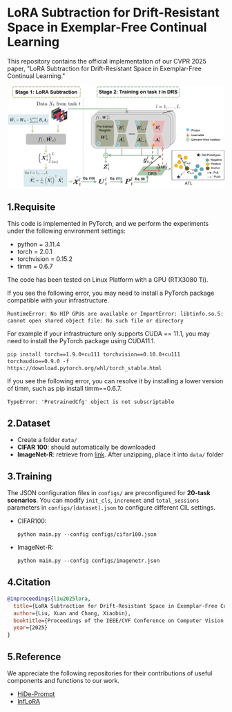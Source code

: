 # LoRA Subtraction for Drift-Resistant Space in Exemplar-Free Continual Learning

This repository contains the official implementation of our CVPR 2025 paper, "LoRA Subtraction for Drift-Resistant Space in Exemplar-Free Continual Learning."

![cover](./imgs/pipeline.png)

## 1.Requisite

This code is implemented in PyTorch, and we perform the experiments under the following environment settings:

- python = 3.11.4
- torch = 2.0.1
- torchvision = 0.15.2
- timm = 0.6.7

The code has been tested on Linux Platform with a GPU (RTX3080 Ti).

If you see the following error, you may need to install a PyTorch package compatible with your infrastructure.

```
RuntimeError: No HIP GPUs are available or ImportError: libtinfo.so.5: cannot open shared object file: No such file or directory
```

For example if your infrastructure only supports CUDA == 11.1, you may need to install the PyTorch package using CUDA11.1.

```
pip install torch==1.9.0+cu111 torchvision==0.10.0+cu111 torchaudio==0.9.0 -f https://download.pytorch.org/whl/torch_stable.html
```

If you see the following error, you can resolve it by installing a lower version of timm, such as pip install timm==0.6.7.

```
TypeError: 'PretrainedCfg' object is not subscriptable
```


## 2.Dataset 
 * Create a folder `data/`
 * **CIFAR 100**: should automatically be downloaded
 * **ImageNet-R**: retrieve from [link](https://people.eecs.berkeley.edu/~hendrycks/imagenet-r.tar). After unzipping, place it into `data/` folder


## 3.Training
The JSON configuration files in `configs/` are preconfigured for **20-task scenarios**. You can modify `init_cls`, `increment` and `total_sessions` parameters in `configs/[dataset].json` to configure different CIL settings.
- CIFAR100:
    ```
    python main.py --config configs/cifar100.json 
    ```

- ImageNet-R:
    ```
    python main.py --config configs/imagenetr.json 
    ```



## 4.Citation

```bibtex
@inproceedings{liu2025lora,
  title={LoRA Subtraction for Drift-Resistant Space in Exemplar-Free Continual Learning},
  author={Liu, Xuan and Chang, Xiaobin},
  booktitle={Proceedings of the IEEE/CVF Conference on Computer Vision and Pattern Recognition},
  year={2025}
}
```


## 5.Reference
We appreciate the following repositories for their contributions of useful components and functions to our work.

- [HiDe-Prompt](https://github.com/thu-ml/HiDe-Prompt)
- [InfLoRA](https://github.com/liangyanshuo/InfLoRA)



